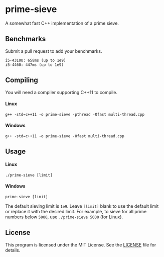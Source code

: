 # prime-sieve
A somewhat fast C++ implementation of a prime sieve.

## Benchmarks
Submit a pull request to add your benchmarks.

```
i5-4310U: 658ms (up to 1e9)
i5-4460: 447ms (up to 1e9)
```

## Compiling
You will need a compiler supporting C++11 to compile.
#### Linux
```
g++ -std=c++11 -o prime-sieve -pthread -Ofast multi-thread.cpp
```
#### Windows
```
g++ -std=c++11 -o prime-sieve -Ofast multi-thread.cpp
```

## Usage
#### Linux
```
./prime-sieve [limit]
```
#### Windows
```
prime-sieve [limit]
```
The default sieving limit is `1e9`. Leave `[limit]` blank to use the default limit or replace it with the desired limit.
For example, to sieve for all prime numbers below `5000`, use `./prime-sieve 5000` (for Linux).

## License
This program is licensed under the MIT License. See the [LICENSE](LICENSE) file for details.
